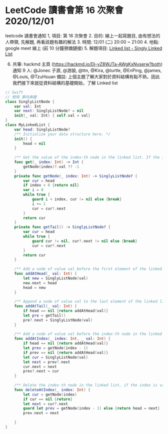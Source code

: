 # LeetCode 讀書會第 16 次聚會 2020/12/01

leetcode 讀書會通知
1, 項目: 第 16 次聚會
2. 目的: 線上一起寫題目, 由有想法的人帶領, 先解題, 再看該題有趣的解法
3. 時間: 12/01 (二) 20:00 ~ 21:00
4. 地點: google meet 線上 (前 10 分鐘預備鏈接)
5. 解題項目:  [Linked list - Singly Linked List](https://leetcode.com/explore/learn/card/linked-list/209/singly-linked-list/)

6. 共筆: hackmd 主頁 (https://hackmd.io/Dj-vZ8WJTa-AWgKxNvserw?both)
通知 9 人: @Jonec 子源, @游諭, @ttn, @Kira, @turtle, @EnPing, @james, @Louis, @TzuHsuan
備註: 上個主題了解大家對於資料結構有點不熟，因此我們接下來就從資料結構的基礎開始，了解 Linked list


```swift
// Swift
// 使用 單向串鏈
class SinglyListNode {
    var val: Int
    var next: SinglyListNode? = nil
    init(_ val: Int) { self.val = val}
}
class MyLinkedList {
    var head: SinglyListNode?
    /** Initialize your data structure here. */
    init() {
        head = nil
    }
    
    /** Get the value of the index-th node in the linked list. If the index is invalid, return -1. */
    func get(_ index: Int) -> Int {
        getNode(index)?.val ?? -1
    }
    private func getNode(_ index: Int) -> SinglyListNode? {
        var cur = head
        if index < 0 {return nil}
        var i = 0
        while true {
            guard i < index, cur != nil else {break}
            i += 1
            cur = cur?.next
        }
        return cur
    }
    private func getTail() -> SinglyListNode? {
        var cur = head
        while true {
            guard cur != nil, cur?.next != nil else {break}
            cur = cur?.next
        }
        return cur
    }
    
    /** Add a node of value val before the first element of the linked list. After the insertion, the new node will be the first node of the linked list. */
    func addAtHead(_ val: Int) {
        let new = SinglyListNode(val)
        new.next = head
        head = new
    }
    
    /** Append a node of value val to the last element of the linked list. */
    func addAtTail(_ val: Int) {
        if head == nil {return addAtHead(val)}
        let pre = getTail()
        pre?.next = SinglyListNode(val)
    }
    
    /** Add a node of value val before the index-th node in the linked list. If index equals to the length of linked list, the node will be appended to the end of linked list. If index is greater than the length, the node will not be inserted. */
    func addAtIndex(_ index: Int, _ val: Int) {
        if head == nil {return addAtHead(val)}
        let prev = getNode(index - 1)
        if prev == nil {return addAtHead(val)}
        let cur = SinglyListNode(val)
        let next = prev?.next
        cur.next = next
        prev?.next = cur
    }
    
    /** Delete the index-th node in the linked list, if the index is valid. */
    func deleteAtIndex(_ index: Int) {
        let cur = getNode(index)
        if cur == nil {return}
        let next = cur?.next
        guard let prev = getNode(index - 1) else {return head = next}
        prev.next = next
        
    }
}
```